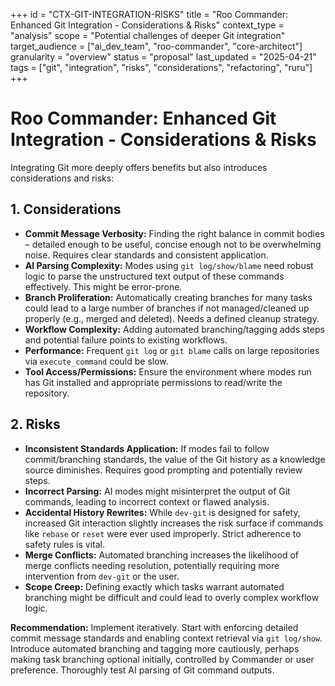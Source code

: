 +++
id = "CTX-GIT-INTEGRATION-RISKS"
title = "Roo Commander: Enhanced Git Integration - Considerations & Risks"
context_type = "analysis"
scope = "Potential challenges of deeper Git integration"
target_audience = ["ai_dev_team", "roo-commander", "core-architect"]
granularity = "overview"
status = "proposal"
last_updated = "2025-04-21"
tags = ["git", "integration", "risks", "considerations", "refactoring", "ruru"]
+++

# Roo Commander: Enhanced Git Integration - Considerations & Risks

Integrating Git more deeply offers benefits but also introduces considerations and risks:

## 1. Considerations

*   **Commit Message Verbosity:** Finding the right balance in commit bodies – detailed enough to be useful, concise enough not to be overwhelming noise. Requires clear standards and consistent application.
*   **AI Parsing Complexity:** Modes using `git log/show/blame` need robust logic to parse the unstructured text output of these commands effectively. This might be error-prone.
*   **Branch Proliferation:** Automatically creating branches for many tasks could lead to a large number of branches if not managed/cleaned up properly (e.g., merged and deleted). Needs a defined cleanup strategy.
*   **Workflow Complexity:** Adding automated branching/tagging adds steps and potential failure points to existing workflows.
*   **Performance:** Frequent `git log` or `git blame` calls on large repositories via `execute_command` could be slow.
*   **Tool Access/Permissions:** Ensure the environment where modes run has Git installed and appropriate permissions to read/write the repository.

## 2. Risks

*   **Inconsistent Standards Application:** If modes fail to follow commit/branching standards, the value of the Git history as a knowledge source diminishes. Requires good prompting and potentially review steps.
*   **Incorrect Parsing:** AI modes might misinterpret the output of Git commands, leading to incorrect context or flawed analysis.
*   **Accidental History Rewrites:** While `dev-git` is designed for safety, increased Git interaction slightly increases the risk surface if commands like `rebase` or `reset` were ever used improperly. Strict adherence to safety rules is vital.
*   **Merge Conflicts:** Automated branching increases the likelihood of merge conflicts needing resolution, potentially requiring more intervention from `dev-git` or the user.
*   **Scope Creep:** Defining exactly which tasks warrant automated branching might be difficult and could lead to overly complex workflow logic.

**Recommendation:** Implement iteratively. Start with enforcing detailed commit message standards and enabling context retrieval via `git log/show`. Introduce automated branching and tagging more cautiously, perhaps making task branching optional initially, controlled by Commander or user preference. Thoroughly test AI parsing of Git command outputs.